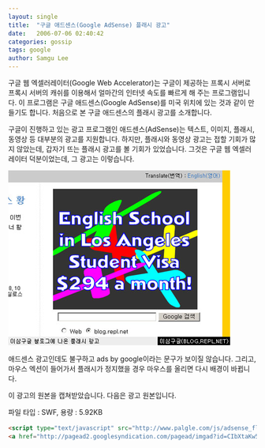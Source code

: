 ```yaml
---
layout: single
title:  "구글 애드센스(Google AdSense) 플래시 광고"
date:   2006-07-06 02:40:42
categories: gossip
tags: google
author: Samgu Lee
---
```

구글 웹 엑셀러레이터(Google Web Accelerator)는 구글이 제공하는 프록시 서버로 프록시 서버의 캐쉬를 이용해서 얼마간의 인터넷 속도를 빠르게 해 주는 프로그램입니다. 이 프로그램은 구글 애드센스(Google AdSense)를 미국 위치에 있는 것과 같이 만들기도 합니다. 처음으로 본 구글 애드센스의 플래시 광고를 소개합니다.

구글이 진행하고 있는 광고 프로그램인 애드센스(AdSense)는 텍스트, 이미지, 플래시, 동영상 등 대부분의 광고를 지원합니다. 하지만, 플래시와 동영상 광고는 접할 기회가 많지 않았는데, 갑자기 뜨는 플래시 광고를 볼 기회가 있었습니다. 그것은 구글 웹 엑셀러레이터 덕분이었는데, 그 광고는 이렇습니다.

![애드센스에서 본 플래시 광고](/assets/adsense_flash.jpg)

애드센스 광고인데도 불구하고 ads by google이라는 문구가 보이질 않습니다. 그리고, 마우스 엑션이 들어가서 플래시가 정지했을 경우 마우스를 올리면 다시 배경이 바뀝니다.

이 광고의 원본을 캡쳐받았습니다. 다음은 광고 원본입니다.

파일 타입 : SWF, 용량 : 5.92KB

```html
<script type="text/javascript" src="http://www.palgle.com/js/adsense_flash.js"></script>
<a href="http://pagead2.googlesyndication.com/pagead/imgad?id=CIbXtaKw5LPcSBDQAhiYAjIIlilyOskW2fw&ai=BQWU7-b-qRL-CD5CeVuH1ofUM9sHeDp60-swBwI23AfD1EhABGAEgzbWTAkiVOVCq9OFRiAEBoAGEvrT_A6oBCjMwODYyNDQ3NDKyAQ1ibG9nLnJlcGwubmV0ugEKMzM2eDI4MF9hc8gBBOABA4ACAZUCDoIVCg&clickTAG=http://pagead2.googlesyndication.com/pagead/iclk%3Fsa%3Dl%26ai%3DBQWU7-b-qRL-CD5CeVuH1ofUM9sHeDp60-swBwI23AfD1EhABGAEgzbWTAkiVOVCq9OFRiAEBoAGEvrT_A6oBCjMwODYyNDQ3NDKyAQ1ibG9nLnJlcGwubmV0ugEKMzM2eDI4MF9hc8gBBOABA4ACAZUCDoIVCg%26num%3D1%26adurl%3Dhttp://www.languagesystems.com%26client%3Dca-pub-5259088562906477">pagead2.googlesyndication.com</a>
```
